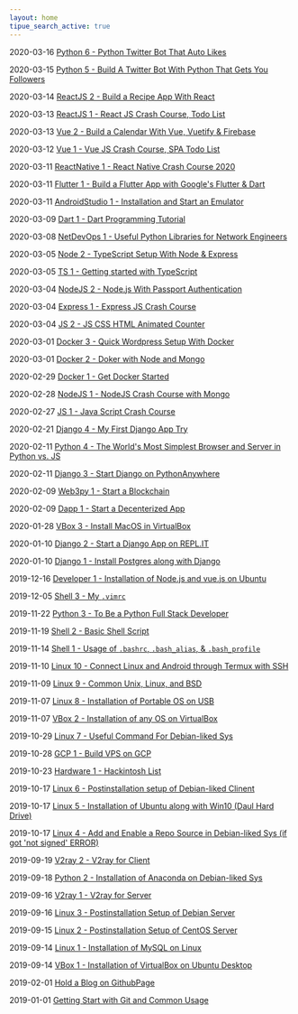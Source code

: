 ```yaml
---
layout: home
tipue_search_active: true
---
```


2020-03-16 [Python 6 - Python Twitter Bot That Auto Likes](_posts/2020-03-16-00.md)

2020-03-15 [Python 5 - Build A Twitter Bot With Python That Gets You Followers](_posts/2020-03-15-00.md)

2020-03-14 [ReactJS 2 - Build a Recipe App With React](_posts/2020-03-14-00.md)

2020-03-13 [ReactJS 1 - React JS Crash Course, Todo List](_posts/2020-03-13-01.md)

2020-03-13 [Vue 2 - Build a Calendar With Vue, Vuetify & Firebase](_posts/2020-03-13-00.md)

2020-03-12 [Vue 1 - Vue JS Crash Course, SPA Todo List](_posts/2020-03-12-00.md)

2020-03-11 [ReactNative 1 - React Native Crash Course 2020](_posts/2020-03-11-03.md)

2020-03-11 [Flutter 1 - Build a Flutter App with Google's Flutter & Dart](_posts/2020-03-11-01.md)

2020-03-11 [AndroidStudio 1 - Installation and Start an Emulator](_posts/2020-03-11-00.md)

2020-03-09 [Dart 1 - Dart Programming Tutorial](_posts/2020-03-09-00.md)

2020-03-08 [NetDevOps 1 - Useful Python Libraries for Network Engineers](_posts/2020-03-08-00.md)

2020-03-05 [Node 2 - TypeScript Setup With Node & Express](_posts/2020-03-05-00.md)

2020-03-05 [TS 1 - Getting started with TypeScript](_posts/2020-03-05-00.md)

2020-03-04 [NodeJS 2 - Node.js With Passport Authentication](_posts/2020-03-04-02.md)

2020-03-04 [Express 1 - Express JS Crash Course](_posts/2020-03-04-01.md)

2020-03-04 [JS 2 - JS CSS HTML Animated Counter](_posts/2020-03-04-00.md)

2020-03-01 [Docker 3 - Quick Wordpress Setup With Docker](_posts/2020-03-01-01.md)

2020-03-01 [Docker 2 - Doker with Node and Mongo](_posts/2020-03-01-00.md)

2020-02-29 [Docker 1 - Get Docker Started](_posts/2020-02-29-00.md)

2020-02-28 [NodeJS 1 - NodeJS Crash Course with Mongo](_posts/2020-02-28-00.md)

2020-02-27 [JS 1 - Java Script Crash Course](_posts/2020-02-27-00.md)

2020-02-21 [Django 4 - My First Django App Try](_posts/2020-02-21-00.md)

2020-02-11 [Python 4 - The World's Most Simplest Browser and Server in Python vs. JS](_posts/2020-02-11-01.md)

2020-02-11 [Django 3 - Start Django on PythonAnywhere](_posts/2020-02-11-00.md)

2020-02-09 [Web3py 1 - Start a Blockchain](_posts/2020-02-09-01.md)

2020-02-09 [Dapp 1 - Start a Decenterized App](_posts/2020-03-17-00.md)

2020-01-28 [VBox 3 - Install MacOS in VirtualBox](_posts/2020-01-28-00.md)

2020-01-10 [Django 2 - Start a Django App on REPL.IT](_posts/2020-01-10-01.md)

2020-01-10 [Django 1 - Install Postgres along with Django](_posts/2020-01-10-00.md)

2019-12-16 [Developer 1 - Installation of Node.js and vue.js on Ubuntu](_posts/2019-12-16-01.md)

2019-12-05 [Shell 3 - My `.vimrc`](_posts/2019-12-05-00.md)

2019-11-22 [Python 3 - To Be a Python Full Stack Developer](_posts/2019-11-22-00.md)

2019-11-19 [Shell 2 - Basic Shell Script](_posts/2019-11-19-01.md)

2019-11-14 [Shell 1 - Usage of `.bashrc`, `.bash_alias`, & `.bash_profile`](_posts/2019-11-14-00.md)

2019-11-10 [Linux 10 - Connect Linux and Android through Termux with SSH](_posts/2019-11-10-00.md)

2019-11-09 [Linux 9 - Common Unix, Linux, and BSD](_posts/2019-11-09-00.md)

2019-11-07 [Linux 8 - Installation of Portable OS on USB](_posts/2019-11-07-01.md)

2019-11-07 [VBox 2 - Installation of any OS on VirtualBox](_posts/2019-11-07-00.md)

2019-10-29 [Linux 7 - Useful Command For Debian-liked Sys](_posts/2019-10-29-00.md)

2019-10-28 [GCP 1 - Build VPS on GCP](_posts/2019-10-28-01.md)

2019-10-23 [Hardware 1 - Hackintosh List](_posts/2019-10-23-00.md)

2019-10-17 [Linux 6 - Postinstallation setup of Debian-liked Clinent](_posts/2019-10-17-02.md)

2019-10-17 [Linux 5 - Installation of Ubuntu along with Win10 (Daul Hard Drive)](_posts/2019-10-17-01.md)

2019-10-17 [Linux 4 - Add and Enable a Repo Source in Debian-liked Sys (if got 'not signed' ERROR)](_posts/2019-10-17-00.md)

2019-09-19 [V2ray 2 - V2ray for Client](_posts/2019-09-19-00.md)

2019-09-18 [Python 2 - Installation of Anaconda on Debian-liked Sys](_posts/2019-09-18-00.md)

2019-09-16 [V2ray 1 - V2ray for Server](_posts/2019-09-16-01.md)

2019-09-16 [Linux 3 - Postinstallation Setup of Debian Server](_posts/2019-09-16-00.md)

2019-09-15 [Linux 2 - Postinstallation Setup of CentOS Server](_posts/2019-09-15-00.md)

2019-09-14 [Linux 1 - Installation of MySQL on Linux](_posts/2019-09-14-01.md)

2019-09-14 [VBox 1 - Installation of VirtualBox on Ubuntu Desktop](_posts/2019-09-14-00.md)

2019-02-01 [Hold a Blog on GithubPage](_posts/2019-02-01-00.md)

2019-01-01 [Getting Start with Git and Common Usage](_posts/2019-01-01-00.md)
